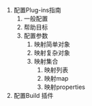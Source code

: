 1. 配置Plug-ins指南
   1. 一般配置
   1. 帮助目标
   1. 配置参数
      1. 映射简单对象
      1. 映射复杂对象
      1. 映射集合
         1. 映射列表
         1. 映射map
         1. 映射properties
1. 配置Build 插件
